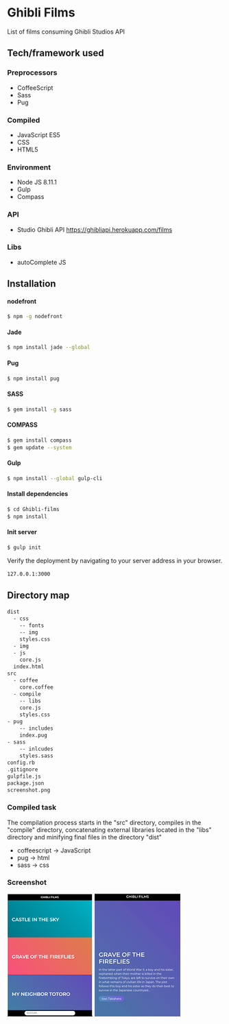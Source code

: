 # Ghibli Films

List of films consuming Ghibli Studios API

## Tech/framework used
### Preprocessors
  - CoffeeScript
  - Sass
  - Pug
### Compiled
  - JavaScript ES5
  - CSS
  - HTML5
### Environment
  - Node JS 8.11.1
  - Gulp
  - Compass
### API
  - Studio Ghibli API https://ghibliapi.herokuapp.com/films
### Libs
  - autoComplete JS
## Installation

#### nodefront
  ```sh
$ npm -g nodefront
```
#### Jade
  ```sh
$ npm install jade --global
```

#### Pug
  ```sh
$ npm install pug
```
#### SASS
  ```sh
$ gem install -g sass
```
#### COMPASS
  ```sh
$ gem install compass
$ gem update --system
```
#### Gulp
  ```sh
$ npm install --global gulp-cli
```

#### Install dependencies
  ```sh
 $ cd Ghibli-films
$ npm install
```

#### Init server
  ```sh
 $ gulp init
```
Verify the deployment by navigating to your server address in your browser.

  ```sh
 127.0.0.1:3000
```

## Directory map

    dist
      - css
        -- fonts
        -- img
        styles.css
      - img
      - js
        core.js
      index.html
    src
      - coffee
        core.coffee
      - compile
        -- libs
        core.js
        styles.css
    - pug
        -- includes
        index.pug
    - sass
        -- inlcudes
        styles.sass
    config.rb
    .gitignore
    gulpfile.js
    package.json
    screenshot.png

### Compiled task
The compilation process starts in the "src" directory, compiles in the "compile" directory, concatenating external libraries located in the "libs" directory and minifying final files in the directory "dist"
  - coffeescript -> JavaScript
  - pug -> html
  - sass -> css

### Screenshot
  ![alt text](https://raw.githubusercontent.com/UrielLoredo/Ghibli-films/master/screenshot.jpg)
  ![alt text](https://raw.githubusercontent.com/UrielLoredo/Ghibli-films/master/screenshot-desc.jpg)